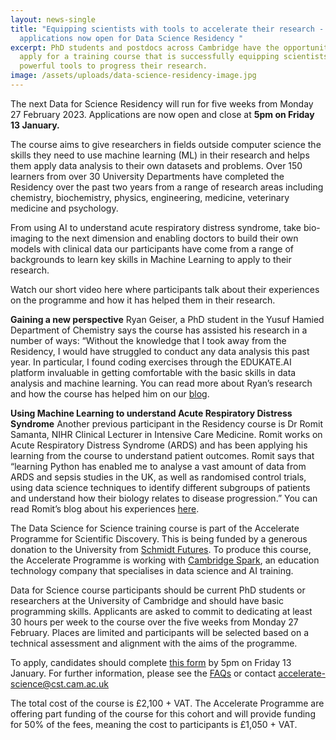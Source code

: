 ```yaml
---
layout: news-single
title: "Equipping scientists with tools to accelerate their research -
  applications now open for Data Science Residency "
excerpt: PhD students and postdocs across Cambridge have the opportunity to
  apply for a training course that is successfully equipping scientists with
  powerful tools to progress their research.
image: /assets/uploads/data-science-residency-image.jpg
---
```

The next Data for Science Residency will run for five weeks from Monday 27 February 2023. Applications are now open and close at **5pm on Friday 13 January.** 

The course aims to give researchers in fields outside computer science the skills they need to use machine learning (ML) in their research and helps them apply data analysis to their own datasets and problems. Over 150 learners from over 30 University Departments have completed the Residency over the past two years from a range of research areas including chemistry, biochemistry, physics, engineering, medicine, veterinary medicine and psychology.

From using AI to understand acute respiratory distress syndrome, take bio-imaging to the next dimension and enabling doctors to build their own models with clinical data our participants have come from a range of backgrounds to learn key skills in Machine Learning to apply to their research.

Watch our short video here where participants talk about their experiences on the programme and how it has helped them in their research. 

**Gaining a new perspective** 
Ryan Geiser, a PhD student in the Yusuf Hamied Department of Chemistry says the course has assisted his research in a number of ways: “Without the knowledge that I took away from the Residency, I would have struggled to conduct any data analysis this past year. In particular, I found coding exercises through the EDUKATE.AI platform invaluable in getting comfortable with the basic skills in data analysis and machine learning. You can read more about Ryan’s research and how the course has helped him on our [blog](https://acceleratescience.github.io/accelerate-spark-data-science-residency/2022/11/30/how-can-we-use-ai-to-unfold-the-mysteries-of-alzheimers.html). 

**Using Machine Learning to understand Acute Respiratory Distress Syndrome**
Another previous participant in the Residency course is Dr Romit Samanta, NIHR Clinical Lecturer in Intensive Care Medicine. Romit works on Acute Respiratory Distress Syndrome (ARDS) and has been applying his learning from the course to understand patient outcomes. Romit says that “learning Python has enabled me to analyse a vast amount of data from ARDS and sepsis studies in the UK, as well as randomised control trials, using data science techniques to identify different subgroups of patients and understand how their biology relates to disease progression.” You can read Romit’s blog about his experiences [here](https://acceleratescience.github.io/2022/05/17/how-can-we-use-ai-to-understand-acute-respiratory-distress-syndrome.html). 

The Data Science for Science training course is part of the Accelerate Programme for Scientific Discovery. This is being funded by a generous donation to the University from [Schmidt Futures](https://schmidtfutures.com/). To produce this course, the Accelerate Programme is working with [Cambridge Spark](https://cambridgespark.com/about/), an education technology company that specialises in data science and AI training. 

Data for Science course participants should be current PhD students or researchers at the University of Cambridge and should have basic programming skills. Applicants are asked to commit to dedicating at least 30 hours per week to the course over the five weeks from Monday 27 February. Places are limited and participants will be selected based on a technical assessment and alignment with the aims of the programme.

To apply, candidates should complete [this form](https://forms.office.com/Pages/ResponsePage.aspx?id=RQSlSfq9eUut41R7TzmG6SaVOxbmBOdAg9GzbnrB5IRUMzA2Uk1SVThUSlVXUTdHWEJWOFpLMjlXOC4u) by 5pm on Friday 13 January. For further information, please see the [FAQs](https://acceleratescience.github.io/resources/introducing-data-science-for-science.html) or contact accelerate-science@cst.cam.ac.uk

The total cost of the course is £2,100 + VAT. The Accelerate Programme are offering part funding of the course for this cohort and will provide funding for 50% of the fees, meaning the cost to participants is £1,050 + VAT.